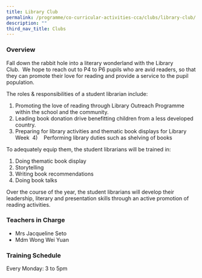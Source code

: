 ```yaml
---
title: Library Club
permalink: /programme/co-curricular-activities-cca/clubs/library-club/
description: ""
third_nav_title: Clubs
---
```

### Overview

Fall down the rabbit hole into a literary wonderland with the Library Club.  We hope to reach out to P4 to P6 pupils who are avid readers, so that they can promote their love for reading and provide a service to the pupil population.

The roles & responsibilities of a student librarian include:

1. Promoting the love of reading through Library Outreach Programme within the school and the community.  
2. Leading book donation drive benefitting children from a less developed country.  
3. Preparing for library activities and thematic book displays for Library Week  4)    Performing library duties such as shelving of books

To adequately equip them, the student librarians will be trained in:

1) Doing thematic book display  
2) Storytelling  
3) Writing book recommendations  
4) Doing book talks  

Over the course of the year, the student librarians will develop their leadership, literary and presentation skills through an active promotion of reading activities.

### Teachers in Charge

*   Mrs Jacqueline Seto
*   Mdm Wong Wei Yuan 

  
### Training Schedule

  
Every Monday: 3 to 5pm